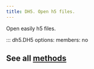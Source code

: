 ```yaml
---
title: DH5. Open h5 files.
---
```


Open easily h5 files.

<!-- prettier-ignore -->
::: dh5.DH5
    options:
      members: no

## See all [methods](methods.md)
